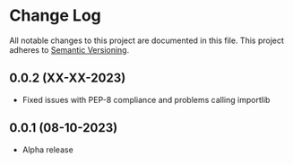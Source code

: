 # Change Log
All notable changes to this project are documented in this file. This project
adheres to [Semantic Versioning](https://semver.org/).

## 0.0.2 (XX-XX-2023)
* Fixed issues with PEP-8 compliance and problems calling importlib

## 0.0.1 (08-10-2023)
* Alpha release

